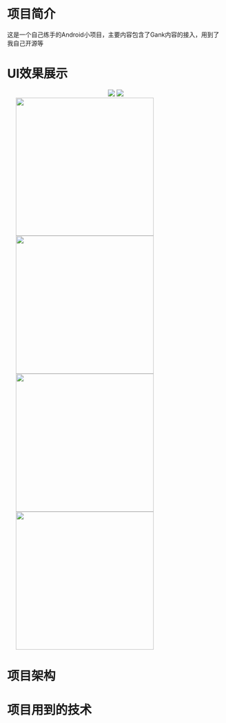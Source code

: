 # 项目简介
这是一个自己练手的Android小项目，主要内容包含了Gank内容的接入，用到了我自己开源等
# UI效果展示
<div align="center">
  <img src="screen/start.png" />
  <img src="screen/today.png" />
</div>
<img src="screen/gift.png" width="320" hspace="20"/>
<img src="screen/image.png" width="320" hspace="20"/>
<img src="screen/iOS.png" width="320" hspace="20"/>
<img src="screen/web.png" width="320" hspace="20"/>


# 项目架构

# 项目用到的技术



